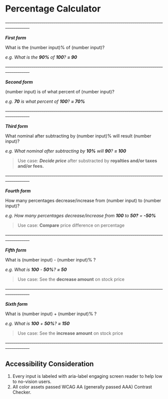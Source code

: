 # Percentage Calculator

~~------------------------------------------------------------------------------------------~~

***First form***

What is the (number input)% of (number input)?

_e.g. What is the **90%** of **100**? **= 90**_

~~------------------------------------------------------------------------------------------~~

***Second form***

(number input) is of what percent of (number input)?

_e.g. **70** is what percent of **100**? **= 70%**_

~~------------------------------------------------------------------------------------------~~

***Third form***

What nominal after subtracting by (number input)% will result (number input)?

_e.g. What nominal after subtracting by **10%** will **90**?  **= 100**_
  > Use case: ***Decide price*** after substracted by **royalties and/or taxes and/or fees.**

~~------------------------------------------------------------------------------------------~~

***Fourth form***

How many percentages decrease/increase from (number input) to (number input)?

_e.g. How many percentages decrease/increase from **100** to **50?** = **-50%**_
  > Use case: **Compare** price difference on percentage

~~------------------------------------------------------------------------------------------~~

***Fifth form***

What is (number input) - (number input)% ?

_e.g. What is **100** - **50%**? **= 50**_
  > Use case: See the **decrease amount** on stock price

~~------------------------------------------------------------------------------------------~~

***Sixth form***

What is (number input) + (number input)% ?

_e.g. What is **100** + **50%**? **= 150**_
  > Use case: See the **increase amount** on stock price

~~------------------------------------------------------------------------------------------~~

## Accessibility Consideration
  1. Every input is labeled with aria-label engaging screen reader to help low to no-vision users.
  2. All color assets passed WCAG AA (generally passed AAA) Contrast Checker.
  
